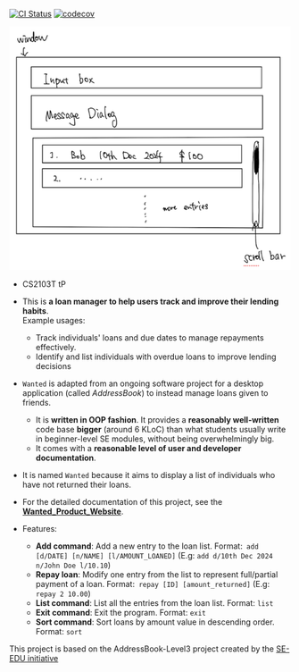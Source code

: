 [![CI Status](https://github.com/AY2425S2-CS2103T-F11-4/tp/workflows/Java%20CI/badge.svg)](https://github.com/AY2425S2-CS2103T-F11-4/tp/actions)
[![codecov](https://codecov.io/gh/AY2425S2-CS2103T-F11-4/tp/branch/master/graph/badge.svg?token=SbojDIOfdX)](https://codecov.io/gh/AY2425S2-CS2103T-F11-4/tp)

![Ui](docs/images/Ui.png)

* CS2103T tP
* This is **a loan manager to help users track and improve their lending habits**.<br>
  Example usages:
  * Track individuals' loans and due dates to manage repayments effectively.
  * Identify and list individuals with overdue loans to improve lending decisions
* `Wanted` is adapted from an ongoing software project for a desktop application (called _AddressBook_) to instead manage loans given to friends.
  * It is **written in OOP fashion**. It provides a **reasonably well-written** code base **bigger** (around 6 KLoC) than what students usually write in beginner-level SE modules, without being overwhelmingly big.
  * It comes with a **reasonable level of user and developer documentation**.
* It is named `Wanted`  because it aims to display a list of individuals who have not returned their loans.
* For the detailed documentation of this project, see the **[Wanted_Product_Website](https://ay2425s2-cs2103t-f11-4.github.io/tp/)**.

* Features:
  * **Add command**: Add a new entry to the loan list. Format:` add [d/DATE] [n/NAME] [l/AMOUNT_LOANED]` (E.g: `add d/10th Dec 2024 n/John Doe l/10.10`)
  * **Repay loan**: Modify one entry from the list to represent full/partial payment of a loan. Format:` repay [ID] [amount_returned]` (E.g: `repay 2 10.00`)
  * **List command**: List all the entries from the loan list. Format: `list`
  * **Exit command**: Exit the program. Format: `exit`
  * **Sort command**: Sort loans by amount value in descending order. Format: `sort`


This project is based on the AddressBook-Level3 project created by the [SE-EDU initiative](https://se-education.org)
